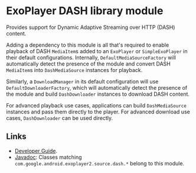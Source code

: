 # ExoPlayer DASH library module #

Provides support for Dynamic Adaptive Streaming over HTTP (DASH) content.

Adding a dependency to this module is all that's required to enable playback of
DASH `MediaItem`s added to an `ExoPlayer` or `SimpleExoPlayer` in their default
configurations. Internally, `DefaultMediaSourceFactory` will automatically
detect the presence of the module and convert DASH `MediaItem`s into
`DashMediaSource` instances for playback.

Similarly, a `DownloadManager` in its default configuration will use
`DefaultDownloaderFactory`, which will automatically detect the presence of
the module and build `DashDownloader` instances to download DASH content.

For advanced playback use cases, applications can build `DashMediaSource`
instances and pass them directly to the player. For advanced download use cases,
`DashDownloader` can be used directly.

## Links ##

* [Developer Guide][].
* [Javadoc][]: Classes matching `com.google.android.exoplayer2.source.dash.*`
  belong to this module.

[Developer Guide]: https://exoplayer.dev/dash.html
[Javadoc]: https://exoplayer.dev/doc/reference/index.html
